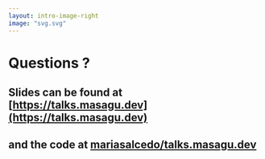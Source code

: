 ```yaml
---
layout: intro-image-right
image: "svg.svg"
---
```


# Questions ?

## Slides can be found at [https://talks.masagu.dev](https://talks.masagu.dev)

## and the code at [mariasalcedo/talks.masagu.dev](https://github.com/masagu/talks.masagu.dev)

